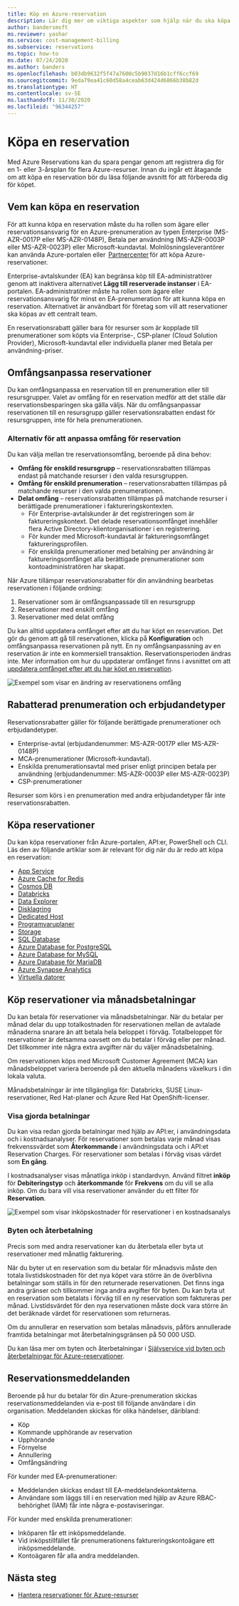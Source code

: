 ```yaml
---
title: Köp en Azure-reservation
description: Lär dig mer om viktiga aspekter som hjälp när du ska köpa en Azure-reservation.
author: bandersmsft
ms.reviewer: yashar
ms.service: cost-management-billing
ms.subservice: reservations
ms.topic: how-to
ms.date: 07/24/2020
ms.author: banders
ms.openlocfilehash: b03db9632f5f47a7600c5b9037d16b1cff6ccf69
ms.sourcegitcommit: 9eda79ea41c60d58a4ceab63d424d6866b38b82d
ms.translationtype: HT
ms.contentlocale: sv-SE
ms.lasthandoff: 11/30/2020
ms.locfileid: "96344257"
---
```

# <a name="buy-a-reservation"></a>Köpa en reservation

Med Azure Reservations kan du spara pengar genom att registrera dig för en 1- eller 3-årsplan för flera Azure-resurser. Innan du ingår ett åtagande om att köpa en reservation bör du läsa följande avsnitt för att förbereda dig för köpet.

## <a name="who-can-buy-a-reservation"></a>Vem kan köpa en reservation

För att kunna köpa en reservation måste du ha rollen som ägare eller reservationsansvarig för en Azure-prenumeration av typen Enterprise (MS-AZR-0017P eller MS-AZR-0148P), Betala per användning (MS-AZR-0003P eller MS-AZR-0023P) eller Microsoft-kundavtal. Molnlösningsleverantörer kan använda Azure-portalen eller  [Partnercenter](/partner-center/azure-reservations) för att köpa Azure-reservationer.

Enterprise-avtalskunder (EA) kan begränsa köp till EA-administratörer genom att inaktivera alternativet **Lägg till reserverade instanser** i EA-portalen. EA-administratörer måste ha rollen som ägare eller reservationsansvarig för minst en EA-prenumeration för att kunna köpa en reservation. Alternativet är användbart för företag som vill att reservationer ska köpas av ett centralt team.

En reservationsrabatt gäller bara för resurser som är kopplade till prenumerationer som köpts via Enterprise-, CSP-planer (Cloud Solution Provider), Microsoft-kundavtal eller individuella planer med Betala per användning-priser.

## <a name="scope-reservations"></a>Omfångsanpassa reservationer

Du kan omfångsanpassa en reservation till en prenumeration eller till resursgrupper. Valet av omfång för en reservation medför att det ställe där reservationsbesparingen ska gälla väljs. När du omfångsanpassar reservationen till en resursgrupp gäller reservationsrabatten endast för resursgruppen, inte för hela prenumerationen.

### <a name="reservation-scoping-options"></a>Alternativ för att anpassa omfång för reservation

Du kan välja mellan tre reservationsomfång, beroende på dina behov:

- **Omfång för enskild resursgrupp** – reservationsrabatten tillämpas endast på matchande resurser i den valda resursgruppen.
- **Omfång för enskild prenumeration** – reservationsrabatten tillämpas på matchande resurser i den valda prenumerationen.
- **Delat omfång** – reservationsrabatten tillämpas på matchande resurser i berättigade prenumerationer i faktureringskontexten.
    - För Enterprise-avtalskunder är det registreringen som är faktureringskontext. Det delade reservationsomfånget innehåller flera Active Directory-klientorganisationer i en registrering.
    - För kunder med Microsoft-kundavtal är faktureringsomfånget faktureringsprofilen.
    - För enskilda prenumerationer med betalning per användning är faktureringsomfånget alla berättigade prenumerationer som kontoadministratören har skapat.

När Azure tillämpar reservationsrabatter för din användning bearbetas reservationen i följande ordning:

1. Reservationer som är omfångsanpassade till en resursgrupp
2. Reservationer med enskilt omfång
3. Reservationer med delat omfång

Du kan alltid uppdatera omfånget efter att du har köpt en reservation. Det gör du genom att gå till reservationen, klicka på **Konfiguration** och omfångsanpassa reservationen på nytt. En ny omfångsanpassning av en reservation är inte en kommersiell transaktion. Reservationsperioden ändras inte. Mer information om hur du uppdaterar omfånget finns i avsnittet om att [uppdatera omfånget efter att du har köpt en reservation](manage-reserved-vm-instance.md#change-the-reservation-scope).

![Exempel som visar en ändring av reservationens omfång](./media/prepare-buy-reservation/rescope-reservation-resource-group.png)

## <a name="discounted-subscription-and-offer-types"></a>Rabatterad prenumeration och erbjudandetyper

Reservationsrabatter gäller för följande berättigade prenumerationer och erbjudandetyper.

- Enterprise-avtal (erbjudandenummer: MS-AZR-0017P eller MS-AZR-0148P)
- MCA-prenumerationer (Microsoft-kundavtal).
- Enskilda prenumerationsavtal med priser enligt principen betala per användning (erbjudandenummer: MS-AZR-0003P eller MS-AZR-0023P)
- CSP-prenumerationer

Resurser som körs i en prenumeration med andra erbjudandetyper får inte reservationsrabatten.

## <a name="purchase-reservations"></a>Köpa reservationer

Du kan köpa reservationer från Azure-portalen, API:er, PowerShell och CLI. Läs den av följande artiklar som är relevant för dig när du är redo att köpa en reservation:

- [App Service](prepay-app-service-isolated-stamp.md)
- [Azure Cache for Redis](../../azure-cache-for-redis/cache-reserved-pricing.md)
- [Cosmos DB](../../cosmos-db/cosmos-db-reserved-capacity.md)
- [Databricks](prepay-databricks-reserved-capacity.md)
- [Data Explorer](/azure/data-explorer/pricing-reserved-capacity)
- [Disklagring](../../virtual-machines/disks-reserved-capacity.md)
- [Dedicated Host](../../virtual-machines/prepay-dedicated-hosts-reserved-instances.md)
- [Programvaruplaner](../../virtual-machines/linux/prepay-suse-software-charges.md)
- [Storage](../../storage/blobs/storage-blob-reserved-capacity.md)
- [SQL Database](../../azure-sql/database/reserved-capacity-overview.md)
- [Azure Database for PostgreSQL](../../postgresql/concept-reserved-pricing.md)
- [Azure Database for MySQL](../../mysql/concept-reserved-pricing.md)
- [Azure Database för MariaDB](../../mariadb/concept-reserved-pricing.md)
- [Azure Synapse Analytics](prepay-sql-data-warehouse-charges.md)
- [Virtuella datorer](../../virtual-machines/prepay-reserved-vm-instances.md)

## <a name="buy-reservations-with-monthly-payments"></a>Köp reservationer via månadsbetalningar

Du kan betala för reservationer via månadsbetalningar. När du betalar per månad delar du upp totalkostnaden för reservationen mellan de avtalade månaderna snarare än att betala hela beloppet i förväg. Totalbeloppet för reservationer är detsamma oavsett om du betalar i förväg eller per månad. Det tillkommer inte några extra avgifter när du väljer månadsbetalning.

Om reservationen köps med Microsoft Customer Agreement (MCA) kan månadsbeloppet variera beroende på den aktuella månadens växelkurs i din lokala valuta.

Månadsbetalningar är inte tillgängliga för: Databricks, SUSE Linux-reservationer, Red Hat-planer och Azure Red Hat OpenShift-licenser.

### <a name="view-payments-made"></a>Visa gjorda betalningar

Du kan visa redan gjorda betalningar med hjälp av API:er, i användningsdata och i kostnadsanalyser. För reservationer som betalas varje månad visas frekvenssvärdet som **Återkommande** i användningsdata och i API:et Reservation Charges. För reservationer som betalas i förväg visas värdet som **En gång**.

I kostnadsanalyser visas månatliga inköp i standardvyn. Använd filtret **inköp** för **Debiteringstyp** och **återkommande** för **Frekvens** om du vill se alla inköp. Om du bara vill visa reservationer använder du ett filter för **Reservation**.

![Exempel som visar inköpskostnader för reservationer i en kostnadsanalys](./media/prepare-buy-reservation/cost-analysis.png)

### <a name="exchange-and-refunds"></a>Byten och återbetalning

Precis som med andra reservationer kan du återbetala eller byta ut reservationer med månatlig fakturering. 

När du byter ut en reservation som du betalar för månadsvis måste den totala livstidskostnaden för det nya köpet vara större än de överblivna betalningar som ställs in för den returnerade reservationen. Det finns inga andra gränser och tillkommer inga andra avgifter för byten. Du kan byta ut en reservation som betalats i förväg till en ny reservation som faktureras per månad. Livstidsvärdet för den nya reservationen måste dock vara större än det beräknade värdet för reservationen som returneras.

Om du annullerar en reservation som betalas månadsvis, påförs annullerade framtida betalningar mot återbetalningsgränsen på 50 000 USD.

Du kan läsa mer om byten och återbetalningar i [Självservice vid byten och återbetalningar för Azure-reservationer](exchange-and-refund-azure-reservations.md).

## <a name="reservation-notifications"></a>Reservationsmeddelanden

Beroende på hur du betalar för din Azure-prenumeration skickas reservationsmeddelanden via e-post till följande användare i din organisation. Meddelanden skickas för olika händelser, däribland: 

- Köp
- Kommande upphörande av reservation
- Upphörande
- Förnyelse
- Annullering
- Omfångsändring

För kunder med EA-prenumerationer:

- Meddelanden skickas endast till EA-meddelandekontakterna.
- Användare som läggs till i en reservation med hjälp av Azure RBAC-behörighet (IAM) får inte några e-postaviseringar.

För kunder med enskilda prenumerationer:

- Inköparen får ett inköpsmeddelande.
- Vid inköpstillfället får prenumerationens faktureringskontoägare ett inköpsmeddelande.
- Kontoägaren får alla andra meddelanden.

## <a name="next-steps"></a>Nästa steg

- [Hantera reservationer för Azure-resurser](manage-reserved-vm-instance.md)